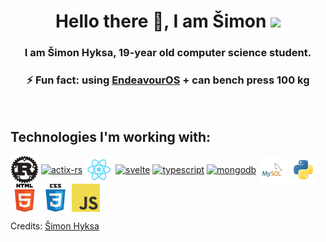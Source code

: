 <h1 align="center">Hello there 👋, I am Šimon <img src="https://www.codewars.com/users/Lordus_Simonus69_420/badges/micro" height='30px'></h1>
<h3 align="center">I am Šimon Hyksa, 19-year old computer science student.</h3>
<h3 align='center'>⚡ Fun fact: using <a href='https://endeavouros.com/'>EndeavourOS</a> + can bench press 100 kg</h3>

<br/>

## Technologies I'm working with:
<p align="left">
  <a href='https://www.rust-lang.org/'><img src='https://raw.githubusercontent.com/github/explore/80688e429a7d4ef2fca1e82350fe8e3517d3494d/topics/rust/rust.png' height='45px' width='45px' align='center' alt='rust-lang' /></a>
  <a href='https://actix.rs/'><img src='https://actix.rs/img/logo.png' width='45px' height='45px' align='center' alt='actix-rs'></a>
  <a href='https://react.dev/'><img src='https://raw.githubusercontent.com/github/explore/80688e429a7d4ef2fca1e82350fe8e3517d3494d/topics/react/react.png' height='45px' width='45px' align='center' alt='react'/></a>
  <a href='https://svelte.dev/'><img src='https://upload.wikimedia.org/wikipedia/commons/thumb/1/1b/Svelte_Logo.svg/1200px-Svelte_Logo.svg.png' width='45px' height='45px' align='center' alt='svelte'/></a>
  <a href='https://www.typescriptlang.org/'><img src='https://upload.wikimedia.org/wikipedia/commons/thumb/4/4c/Typescript_logo_2020.svg/1200px-Typescript_logo_2020.svg.png' width='45px' height='45px' align='center' alt='typescript'></a>
  <a href='https://www.mongodb.com/'><img src='https://github.com/mongodb/mongo/raw/master/docs/leaf.svg' width='45px' height='45px' align='center' alt='mongodb'/></a>
  <a href='https://www.mysql.com/'><img src='https://raw.githubusercontent.com/github/explore/80688e429a7d4ef2fca1e82350fe8e3517d3494d/topics/mysql/mysql.png' width='45px' height='45px' align='center' alt='mysql'/></a>
  <a href='https://www.python.org/'><img src='https://raw.githubusercontent.com/github/explore/80688e429a7d4ef2fca1e82350fe8e3517d3494d/topics/python/python.png' width='45px' height='45px' alt='python' align='center'/></a>
  <a href=''><img src='https://raw.githubusercontent.com/github/explore/80688e429a7d4ef2fca1e82350fe8e3517d3494d/topics/html/html.png' width='45px' height='45px' alt='html' align='center'/></a>
  <a href=''><img src='https://raw.githubusercontent.com/github/explore/80688e429a7d4ef2fca1e82350fe8e3517d3494d/topics/css/css.png' width='45px' height='45px' alt='css' align='center'></a>
  <a href=''><img src='https://raw.githubusercontent.com/github/explore/80688e429a7d4ef2fca1e82350fe8e3517d3494d/topics/javascript/javascript.png' width='45px' height='45px' alt='javascript' align='center'/></a>
</p>

Credits: [Šimon Hyksa](https://github.com/ArcTik44)
